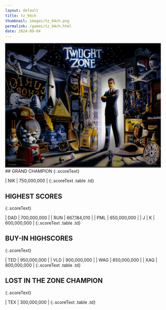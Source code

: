 ```yaml
---
layout: default
title: tz_94ch
thumbnail: images/tz_94ch.png
permalink: /games/tz_94ch.html
date: 2024-09-04
---
```


<img src="../images/tz_94ch.png" class="gameThumbnail img-fluid mx-auto align-middle">
## GRAND CHAMPION
{:.scoreText}

| NIK | 750,000,000 | 
{:.scoreText .table .td}

## HIGHEST SCORES
{:.scoreText}

| DAD | 700,000,000 | 
| RUN | 667,184,010 | 
| PML | 650,000,000 | 
| J | K | 600,000,000 | 
{:.scoreText .table .td}

## BUY-IN HIGHSCORES
{:.scoreText}

| TED | 950,000,000 | 
| VLD | 900,000,000 | 
| WAG | 850,000,000 | 
| XAQ | 800,000,000 | 
{:.scoreText .table .td}

## LOST IN THE ZONE CHAMPION
{:.scoreText}

| TEX | 300,000,000 | 
{:.scoreText .table .td}
